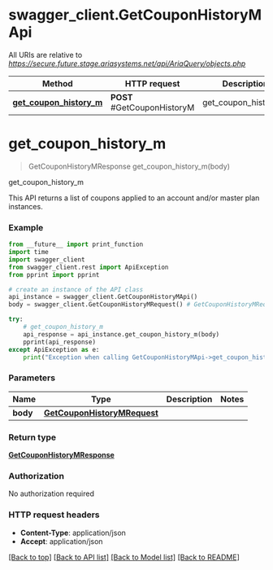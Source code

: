 # swagger_client.GetCouponHistoryMApi

All URIs are relative to *https://secure.future.stage.ariasystems.net/api/AriaQuery/objects.php*

Method | HTTP request | Description
------------- | ------------- | -------------
[**get_coupon_history_m**](GetCouponHistoryMApi.md#get_coupon_history_m) | **POST** #GetCouponHistoryM | get_coupon_history_m


# **get_coupon_history_m**
> GetCouponHistoryMResponse get_coupon_history_m(body)

get_coupon_history_m

This API returns a list of coupons applied to an account and/or master  plan instances. 

### Example
```python
from __future__ import print_function
import time
import swagger_client
from swagger_client.rest import ApiException
from pprint import pprint

# create an instance of the API class
api_instance = swagger_client.GetCouponHistoryMApi()
body = swagger_client.GetCouponHistoryMRequest() # GetCouponHistoryMRequest | 

try:
    # get_coupon_history_m
    api_response = api_instance.get_coupon_history_m(body)
    pprint(api_response)
except ApiException as e:
    print("Exception when calling GetCouponHistoryMApi->get_coupon_history_m: %s\n" % e)
```

### Parameters

Name | Type | Description  | Notes
------------- | ------------- | ------------- | -------------
 **body** | [**GetCouponHistoryMRequest**](GetCouponHistoryMRequest.md)|  | 

### Return type

[**GetCouponHistoryMResponse**](GetCouponHistoryMResponse.md)

### Authorization

No authorization required

### HTTP request headers

 - **Content-Type**: application/json
 - **Accept**: application/json

[[Back to top]](#) [[Back to API list]](../README.md#documentation-for-api-endpoints) [[Back to Model list]](../README.md#documentation-for-models) [[Back to README]](../README.md)

